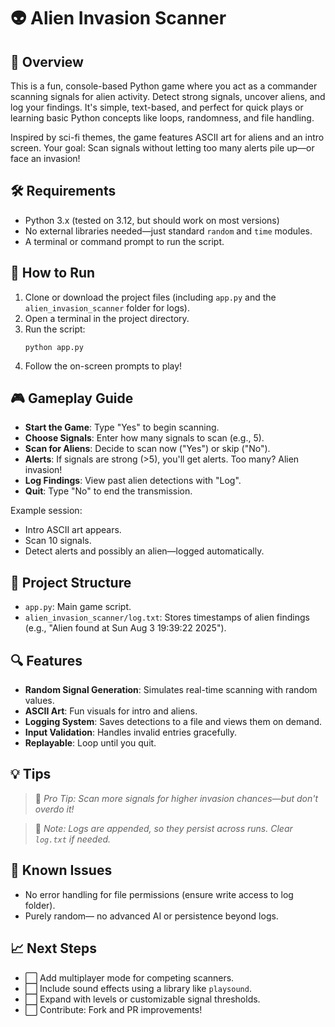 # 👽 Alien Invasion Scanner

## 📖 Overview
This is a fun, console-based Python game where you act as a commander scanning signals for alien activity. Detect strong signals, uncover aliens, and log your findings. It's simple, text-based, and perfect for quick plays or learning basic Python concepts like loops, randomness, and file handling.

Inspired by sci-fi themes, the game features ASCII art for aliens and an intro screen. Your goal: Scan signals without letting too many alerts pile up—or face an invasion!

## 🛠️ Requirements
- Python 3.x (tested on 3.12, but should work on most versions)
- No external libraries needed—just standard `random` and `time` modules.
- A terminal or command prompt to run the script.

## 🚀 How to Run
1. Clone or download the project files (including `app.py` and the `alien_invasion_scanner` folder for logs).
2. Open a terminal in the project directory.
3. Run the script:
   ```
   python app.py
   ```
4. Follow the on-screen prompts to play!

## 🎮 Gameplay Guide
- **Start the Game**: Type "Yes" to begin scanning.
- **Choose Signals**: Enter how many signals to scan (e.g., 5).
- **Scan for Aliens**: Decide to scan now ("Yes") or skip ("No").
- **Alerts**: If signals are strong (>5), you'll get alerts. Too many? Alien invasion!
- **Log Findings**: View past alien detections with "Log".
- **Quit**: Type "No" to end the transmission.

Example session:
- Intro ASCII art appears.
- Scan 10 signals.
- Detect alerts and possibly an alien—logged automatically.

## 📁 Project Structure
- `app.py`: Main game script.
- `alien_invasion_scanner/log.txt`: Stores timestamps of alien findings (e.g., "Alien found at Sun Aug 3 19:39:22 2025").

## 🔍 Features
- **Random Signal Generation**: Simulates real-time scanning with random values.
- **ASCII Art**: Fun visuals for intro and aliens.
- **Logging System**: Saves detections to a file and views them on demand.
- **Input Validation**: Handles invalid entries gracefully.
- **Replayable**: Loop until you quit.

## 💡 Tips
> 🚨 *Pro Tip: Scan more signals for higher invasion chances—but don't overdo it!*

> 📝 *Note: Logs are appended, so they persist across runs. Clear `log.txt` if needed.*

## 🐛 Known Issues
- No error handling for file permissions (ensure write access to log folder).
- Purely random— no advanced AI or persistence beyond logs.

## 📈 Next Steps
- ⬜ Add multiplayer mode for competing scanners.
- ⬜ Include sound effects using a library like `playsound`.
- ⬜ Expand with levels or customizable signal thresholds.
- ⬜ Contribute: Fork and PR improvements!
